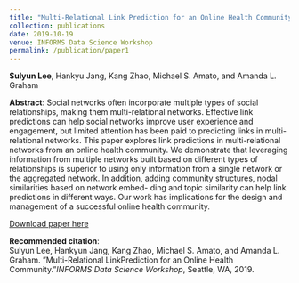 ```yaml
---
title: "Multi-Relational Link Prediction for an Online Health Community"
collection: publications
date: 2019-10-19
venue: INFORMS Data Science Workshop
permalink: /publication/paper1
---
```

**Sulyun Lee**, Hankyu Jang, Kang Zhao, Michael S. Amato, and Amanda L. Graham

**Abstract**:
Social networks often incorporate multiple types of social relationships, making them multi-relational networks. Effective link predictions can help social networks improve user experience and engagement, but limited attention has been paid to predicting links in multi-relational networks. This paper explores link predictions in multi-relational networks from an online health community. We demonstrate that leveraging information from multiple networks built based on different types of relationships is superior to using only information from a single network or the aggregated network. In addition, adding community structures, nodal similarities based on network embed- ding and topic similarity can help link predictions in different ways. Our work has implications for the design and management of a successful online health community.

[Download paper here](http://sulyunlee.github.io/files/INFORMS_DS19_multi_relational_link_prediction.pdf)

**Recommended citation**: <br>
Sulyun Lee, Hankyun Jang, Kang Zhao, Michael S. Amato, and Amanda L. Graham.  ”Multi-Relational LinkPrediction for an Online Health Community.”*INFORMS Data Science Workshop*, Seattle, WA, 2019.
